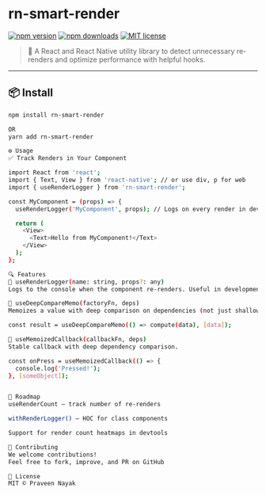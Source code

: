  # rn-smart-render

[![npm version](https://img.shields.io/npm/v/rn-smart-render.svg)](https://www.npmjs.com/package/rn-smart-render)
[![npm downloads](https://img.shields.io/npm/dw/rn-smart-render.svg)](https://www.npmjs.com/package/rn-smart-render)
[![MIT license](https://img.shields.io/badge/license-MIT-green)](https://github.com/Praveennayak877/rn-smart-render/blob/main/LICENSE)

> 🚀 A React and React Native utility library to detect unnecessary re-renders and optimize performance with helpful hooks.

---

## 📦 Install

```bash
npm install rn-smart-render

OR
yarn add rn-smart-render

⚙️ Usage
✅ Track Renders in Your Component

import React from 'react';
import { Text, View } from 'react-native'; // or use div, p for web
import { useRenderLogger } from 'rn-smart-render';

const MyComponent = (props) => {
  useRenderLogger('MyComponent', props); // Logs on every render in dev

  return (
    <View>
      <Text>Hello from MyComponent!</Text>
    </View>
  );
};

🔍 Features
🧠 useRenderLogger(name: string, props?: any)
Logs to the console when the component re-renders. Useful in development to catch unnecessary renders.

🧠 useDeepCompareMemo(factoryFn, deps)
Memoizes a value with deep comparison on dependencies (not just shallow).

const result = useDeepCompareMemo(() => compute(data), [data]);

🧠 useMemoizedCallback(callbackFn, deps)
Stable callback with deep dependency comparison.

const onPress = useMemoizedCallback(() => {
  console.log('Pressed!');
}, [someObject]);


🚧 Roadmap
useRenderCount – track number of re-renders

withRenderLogger() – HOC for class components

Support for render count heatmaps in devtools

🤝 Contributing
We welcome contributions!
Feel free to fork, improve, and PR on GitHub

📜 License
MIT © Praveen Nayak

